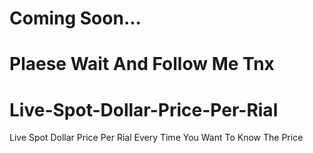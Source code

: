 # Coming Soon...
<h1>Plaese Wait And Follow Me Tnx</h1>

# Live-Spot-Dollar-Price-Per-Rial
Live Spot  Dollar Price Per Rial Every Time You Want To Know The Price
